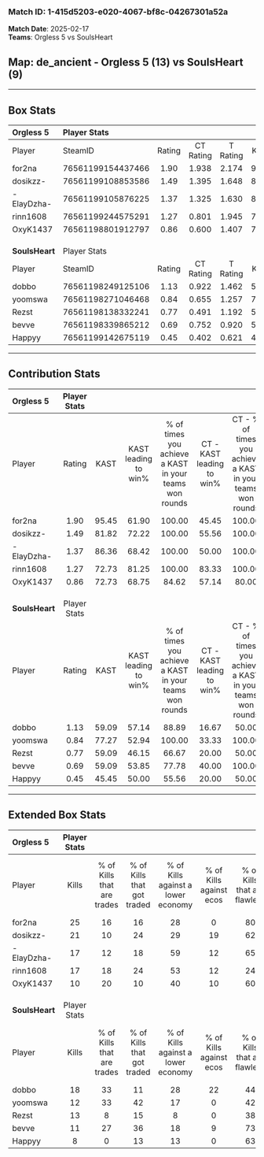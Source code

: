 ### Match ID: 1-415d5203-e020-4067-bf8c-04267301a52a  
**Match Date**: 2025-02-17  
**Teams**: Orgless 5 vs SoulsHeart  

## **Map**: de_ancient - Orgless 5 (13) vs SoulsHeart (9)  
---  

## Box Stats  

| **Orgless 5**  | Player Stats      |        |           |          |       |       |       |         |        |      |     |
| :- | :- | :-: | :-: | :-: | :-: | :-: | :-: | :-: | :-: | :-: | :-: |
| Player         | SteamID           | Rating | CT Rating | T Rating | KAST  |  ADR  | Kills | Assists | Deaths | K/D  | HS% |
| for2na         | 76561199154437466 |  1.90  |   1.938   |  2.174   | 95.45 | 128.1 |  25   |    9    |   12   | 2.08 | 24  |
| dosikzz-       | 76561199108853586 |  1.49  |   1.395   |  1.648   | 81.82 | 99.4  |  21   |    5    |   14   | 1.50 | 61  |
| -ElayDzha-     | 76561199105876225 |  1.37  |   1.325   |  1.630   | 86.36 | 78.1  |  17   |    5    |   11   | 1.55 | 47  |
| rinn1608       | 76561199244575291 |  1.27  |   0.801   |  1.945   | 72.73 | 93.8  |  17   |    6    |   13   | 1.31 | 52  |
| OxyK1437       | 76561198801912797 |  0.86  |   0.600   |  1.407   | 72.73 | 52.0  |  10   |   10    |   14   | 0.71 | 60  |
|                |                   |        |           |          |       |       |       |         |        |      |     |
|                |                   |        |           |          |       |       |       |         |        |      |     |
|                |                   |        |           |          |       |       |       |         |        |      |     |
| **SoulsHeart** | Player Stats      |        |           |          |       |       |       |         |        |      |     |
| Player         | SteamID           | Rating | CT Rating | T Rating | KAST  |  ADR  | Kills | Assists | Deaths | K/D  | HS% |
| dobbo          | 76561198249125106 |  1.13  |   0.922   |  1.462   | 59.09 | 86.2  |  18   |    4    |   15   | 1.20 | 50  |
| yoomswa        | 76561198271046468 |  0.84  |   0.655   |  1.257   | 77.27 | 71.0  |  12   |    5    |   21   | 0.57 | 41  |
| Rezst          | 76561198138332241 |  0.77  |   0.491   |  1.192   | 59.09 | 61.7  |  13   |    2    |   18   | 0.72 | 61  |
| bevve          | 76561198339865212 |  0.69  |   0.752   |  0.920   | 59.09 | 65.0  |  11   |    3    |   19   | 0.58 | 36  |
| Happyy         | 76561199142675119 |  0.45  |   0.402   |  0.621   | 45.45 | 58.7  |   8   |    3    |   19   | 0.42 | 62  |
---  

## Contribution Stats  

| **Orgless 5**  | Player Stats |       |                      |                                                        |                           |                                                             |                          |                                                            |
| :- | :-: | :-: | :-: | :-: | :-: | :-: | :-: | :-: |
| Player         |    Rating    | KAST  | KAST leading to win% | % of times you achieve a KAST in your teams won rounds | CT - KAST leading to win% | CT - % of times you achieve a KAST in your teams won rounds | T - KAST leading to win% | T - % of times you achieve a KAST in your teams won rounds |
| for2na         |     1.90     | 95.45 |        61.90         |                         100.00                         |           45.45           |                           100.00                            |          80.00           |                           100.00                           |
| dosikzz-       |     1.49     | 81.82 |        72.22         |                         100.00                         |           55.56           |                           100.00                            |          88.89           |                           100.00                           |
| -ElayDzha-     |     1.37     | 86.36 |        68.42         |                         100.00                         |           50.00           |                           100.00                            |          88.89           |                           100.00                           |
| rinn1608       |     1.27     | 72.73 |        81.25         |                         100.00                         |           83.33           |                           100.00                            |          80.00           |                           100.00                           |
| OxyK1437       |     0.86     | 72.73 |        68.75         |                         84.62                          |           57.14           |                            80.00                            |          77.78           |                           87.50                            |
|                |              |       |                      |                                                        |                           |                                                             |                          |                                                            |
|                |              |       |                      |                                                        |                           |                                                             |                          |                                                            |
|                |              |       |                      |                                                        |                           |                                                             |                          |                                                            |
| **SoulsHeart** | Player Stats |       |                      |                                                        |                           |                                                             |                          |                                                            |
| Player         |    Rating    | KAST  | KAST leading to win% | % of times you achieve a KAST in your teams won rounds | CT - KAST leading to win% | CT - % of times you achieve a KAST in your teams won rounds | T - KAST leading to win% | T - % of times you achieve a KAST in your teams won rounds |
| dobbo          |     1.13     | 59.09 |        57.14         |                         88.89                          |           16.67           |                            50.00                            |          87.50           |                           100.00                           |
| yoomswa        |     0.84     | 77.27 |        52.94         |                         100.00                         |           33.33           |                           100.00                            |          63.64           |                           100.00                           |
| Rezst          |     0.77     | 59.09 |        46.15         |                         66.67                          |           20.00           |                            50.00                            |          62.50           |                           71.43                            |
| bevve          |     0.69     | 59.09 |        53.85         |                         77.78                          |           40.00           |                           100.00                            |          62.50           |                           71.43                            |
| Happyy         |     0.45     | 45.45 |        50.00         |                         55.56                          |           20.00           |                            50.00                            |          80.00           |                           57.14                            |
---  

## Extended Box Stats  

| **Orgless 5**  | Player Stats |                            |                            |                                    |                         |                              |                                 |        |                             |                                     |                          |                               |                            |
| :- | :-: | :-: | :-: | :-: | :-: | :-: | :-: | :-: | :-: | :-: | :-: | :-: | :-: |
| Player         |    Kills     | % of Kills that are trades | % of Kills that got traded | % of Kills against a lower economy | % of Kills against ecos | % of Kills that are flawless | % of Kills that are close duels | Deaths | % of Deaths that get traded | % of Deaths against a lower economy | % of Deaths against ecos | % of Deaths that are flawless | % of Deaths that are close |
| for2na         |      25      |             16             |             16             |                 28                 |            0            |              80              |                4                |   12   |             17              |                 33                  |            0             |              33               |             17             |
| dosikzz-       |      21      |             10             |             24             |                 29                 |           19            |              62              |                0                |   14   |             14              |                 36                  |            7             |              43               |             14             |
| -ElayDzha-     |      17      |             12             |             18             |                 59                 |           12            |              65              |                6                |   11   |             27              |                 18                  |            0             |              73               |             9              |
| rinn1608       |      17      |             18             |             24             |                 53                 |           12            |              24              |               12                |   13   |             15              |                 15                  |            0             |              54               |             0              |
| OxyK1437       |      10      |             20             |             10             |                 40                 |           10            |              60              |                0                |   14   |             29              |                 21                  |            0             |              57               |             7              |
|                |              |                            |                            |                                    |                         |                              |                                 |        |                             |                                     |                          |                               |                            |
|                |              |                            |                            |                                    |                         |                              |                                 |        |                             |                                     |                          |                               |                            |
|                |              |                            |                            |                                    |                         |                              |                                 |        |                             |                                     |                          |                               |                            |
| **SoulsHeart** | Player Stats |                            |                            |                                    |                         |                              |                                 |        |                             |                                     |                          |                               |                            |
| Player         |    Kills     | % of Kills that are trades | % of Kills that got traded | % of Kills against a lower economy | % of Kills against ecos | % of Kills that are flawless | % of Kills that are close duels | Deaths | % of Deaths that get traded | % of Deaths against a lower economy | % of Deaths against ecos | % of Deaths that are flawless | % of Deaths that are close |
| dobbo          |      18      |             33             |             11             |                 28                 |           22            |              44              |               11                |   15   |             13              |                 13                  |            0             |              60               |             7              |
| yoomswa        |      12      |             33             |             42             |                 17                 |            0            |              42              |                8                |   21   |             29              |                 19                  |            10            |              43               |             5              |
| Rezst          |      13      |             8              |             15             |                 8                  |            0            |              38              |                8                |   18   |             22              |                 11                  |            6             |              61               |             6              |
| bevve          |      11      |             27             |             36             |                 18                 |            9            |              73              |                9                |   19   |             16              |                 16                  |            5             |              63               |             0              |
| Happyy         |      8       |             0              |             13             |                 13                 |            0            |              63              |               13                |   19   |             16              |                 11                  |            5             |              63               |             5              |
